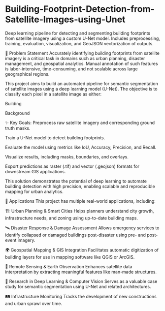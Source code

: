 # Building-Footprint-Detection-from-Satellite-Images-using-Unet
Deep learning pipeline for detecting and segmenting building footprints from satellite imagery using a custom U-Net model. Includes preprocessing, training, evaluation, visualization, and GeoJSON vectorization of outputs.

🧩 Problem Statement
Accurately identifying building footprints from satellite imagery is a critical task in domains such as urban planning, disaster management, and geospatial analytics. Manual annotation of such features is labor-intensive, time-consuming, and not scalable across large geographical regions.

This project aims to build an automated pipeline for semantic segmentation of satellite images using a deep learning model (U-Net). The objective is to classify each pixel in a satellite image as either:

Building

Background

✨ Key Goals:
Preprocess raw satellite imagery and corresponding ground truth masks.

Train a U-Net model to detect building footprints.

Evaluate the model using metrics like IoU, Accuracy, Precision, and Recall.

Visualize results, including masks, boundaries, and overlays.

Export predictions as raster (.tif) and vector (.geojson) formats for downstream GIS applications.

This solution demonstrates the potential of deep learning to automate building detection with high precision, enabling scalable and reproducible mapping for urban analytics.

🚀 Applications
This project has multiple real-world applications, including:

🏗 Urban Planning & Smart Cities
Helps planners understand city growth, infrastructure needs, and zoning using up-to-date building maps.

🛰 Disaster Response & Damage Assessment
Allows emergency services to identify collapsed or damaged buildings post-disaster using pre- and post-event imagery.

🌍 Geospatial Mapping & GIS Integration
Facilitates automatic digitization of building layers for use in mapping software like QGIS or ArcGIS.

📡 Remote Sensing & Earth Observation
Enhances satellite data interpretation by extracting meaningful features like man-made structures.

🧠 Research in Deep Learning & Computer Vision
Serves as a valuable case study for semantic segmentation using U-Net and related architectures.

🛤 Infrastructure Monitoring
Tracks the development of new constructions and urban sprawl over time.

